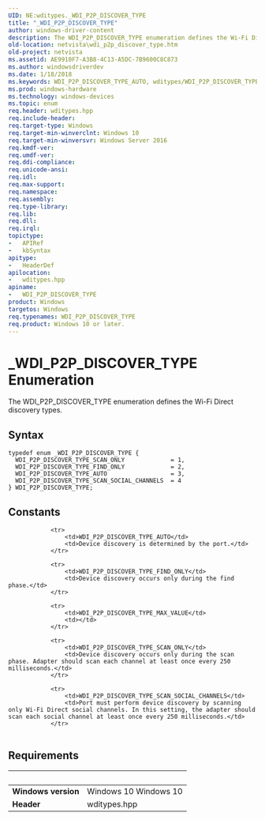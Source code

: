```yaml
---
UID: NE:wditypes._WDI_P2P_DISCOVER_TYPE
title: "_WDI_P2P_DISCOVER_TYPE"
author: windows-driver-content
description: The WDI_P2P_DISCOVER_TYPE enumeration defines the Wi-Fi Direct discovery types.
old-location: netvista\wdi_p2p_discover_type.htm
old-project: netvista
ms.assetid: AE9910F7-A3B8-4C13-A5DC-7B9600C8C873
ms.author: windowsdriverdev
ms.date: 1/18/2018
ms.keywords: WDI_P2P_DISCOVER_TYPE_AUTO, wditypes/WDI_P2P_DISCOVER_TYPE_FIND_ONLY, wditypes/WDI_P2P_DISCOVER_TYPE_SCAN_SOCIAL_CHANNELS, WDI_P2P_DISCOVER_TYPE_SCAN_ONLY, netvista.wdi_p2p_discover_type, WDI_P2P_DISCOVER_TYPE_SCAN_SOCIAL_CHANNELS, _WDI_P2P_DISCOVER_TYPE, wditypes/WDI_P2P_DISCOVER_TYPE, WDI_P2P_DISCOVER_TYPE_FIND_ONLY, wditypes/WDI_P2P_DISCOVER_TYPE_AUTO, WDI_P2P_DISCOVER_TYPE, wditypes/WDI_P2P_DISCOVER_TYPE_SCAN_ONLY, WDI_P2P_DISCOVER_TYPE enumeration [Device and Driver Installation], netvista.wifi_p2p_discover_type
ms.prod: windows-hardware
ms.technology: windows-devices
ms.topic: enum
req.header: wditypes.hpp
req.include-header: 
req.target-type: Windows
req.target-min-winverclnt: Windows 10
req.target-min-winversvr: Windows Server 2016
req.kmdf-ver: 
req.umdf-ver: 
req.ddi-compliance: 
req.unicode-ansi: 
req.idl: 
req.max-support: 
req.namespace: 
req.assembly: 
req.type-library: 
req.lib: 
req.dll: 
req.irql: 
topictype:
-	APIRef
-	kbSyntax
apitype:
-	HeaderDef
apilocation:
-	wditypes.hpp
apiname:
-	WDI_P2P_DISCOVER_TYPE
product: Windows
targetos: Windows
req.typenames: WDI_P2P_DISCOVER_TYPE
req.product: Windows 10 or later.
---
```


# _WDI_P2P_DISCOVER_TYPE Enumeration
The WDI_P2P_DISCOVER_TYPE enumeration defines the Wi-Fi Direct discovery types.

## Syntax
````
typedef enum _WDI_P2P_DISCOVER_TYPE { 
  WDI_P2P_DISCOVER_TYPE_SCAN_ONLY             = 1,
  WDI_P2P_DISCOVER_TYPE_FIND_ONLY             = 2,
  WDI_P2P_DISCOVER_TYPE_AUTO                  = 3,
  WDI_P2P_DISCOVER_TYPE_SCAN_SOCIAL_CHANNELS  = 4
} WDI_P2P_DISCOVER_TYPE;
````

## Constants

<table>
            
                <tr>
                    <td>WDI_P2P_DISCOVER_TYPE_AUTO</td>
                    <td>Device discovery is determined by the port.</td>
                </tr>
            
                <tr>
                    <td>WDI_P2P_DISCOVER_TYPE_FIND_ONLY</td>
                    <td>Device discovery occurs only during the find phase.</td>
                </tr>
            
                <tr>
                    <td>WDI_P2P_DISCOVER_TYPE_MAX_VALUE</td>
                    <td></td>
                </tr>
            
                <tr>
                    <td>WDI_P2P_DISCOVER_TYPE_SCAN_ONLY</td>
                    <td>Device discovery occurs only during the scan phase. Adapter should scan each channel at least once every 250 milliseconds.</td>
                </tr>
            
                <tr>
                    <td>WDI_P2P_DISCOVER_TYPE_SCAN_SOCIAL_CHANNELS</td>
                    <td>Port must perform device discovery by scanning only Wi-Fi Direct social channels. In this setting, the adapter should scan each social channel at least once every 250 milliseconds.</td>
                </tr>
</table>


## Requirements
| &nbsp; | &nbsp; |
| ---- |:---- |
| **Windows version** | Windows 10 Windows 10 |
| **Header** | wditypes.hpp |